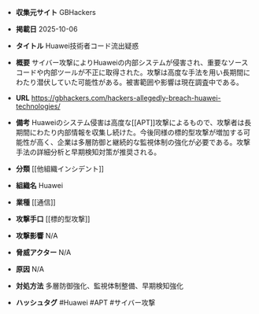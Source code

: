 - **収集元サイト**
GBHackers

- **掲載日**
2025-10-06

- **タイトル**
Huawei技術者コード流出疑惑

- **概要**
サイバー攻撃によりHuaweiの内部システムが侵害され、重要なソースコードや内部ツールが不正に取得された。攻撃は高度な手法を用い長期間にわたり潜伏していた可能性がある。被害範囲や影響は現在調査中である。

- **URL**
https://gbhackers.com/hackers-allegedly-breach-huawei-technologies/

- **備考**
Huaweiのシステム侵害は高度な[[APT]]攻撃によるもので、攻撃者は長期間にわたり内部情報を収集し続けた。今後同様の標的型攻撃が増加する可能性が高く、企業は多層防御と継続的な監視体制の強化が必要である。攻撃手法の詳細分析と早期検知対策が推奨される。

- **分類**
[[他組織インシデント]]

- **組織名**
Huawei

- **業種**
[[通信]]

- **攻撃手口**
[[標的型攻撃]]

- **攻撃影響**
N/A

- **脅威アクター**
N/A

- **原因**
N/A

- **対処方法**
多層防御強化、監視体制整備、早期検知強化

- **ハッシュタグ**
#Huawei #APT #サイバー攻撃
